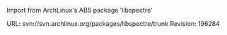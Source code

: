 Import from ArchLinux's ABS package 'libspectre'

URL: svn://svn.archlinux.org/packages/libspectre/trunk
Revision: 196284
